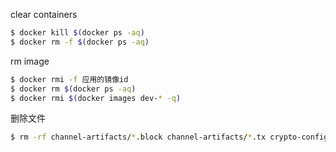 clear containers

```sh
$ docker kill $(docker ps -aq)
$ docker rm -f $(docker ps -aq)
```

rm image

```sh
$ docker rmi -f 应用的镜像id
$ docker rm $(docker ps -aq)
$ docker rmi $(docker images dev-* -q)
```

删除文件

```sh
$ rm -rf channel-artifacts/*.block channel-artifacts/*.tx crypto-config
```
